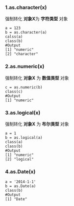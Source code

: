 ### 1.as.character(x)
强制转化 **对象X**为 **字符类型** 对象
~~~
a = 123
b = as.character(a)
calss(a)
class(b)
#Output
[1] "numeric"
[2] "character"
~~~
### 2.as.numeric(x)
强制转化 **对象X** 为 **数值类型** 对象
~~~
c = as.numeric(b)
class(c)
#Output
[1] "numeric"
~~~
### 3.as.logical(x)
强制转化 **对象X** 为 **布尔类型** 对象
~~~
a = 1
b = as.logical(a)
class(a)
class(b)
#Output
[1] "numeric"
[2] "logical"
~~~
### 4.as.Date(x)
~~~
a = '2014-1-1'
b = as.Date(a)
class(b)
#Output
[1] "Date"
~~~





